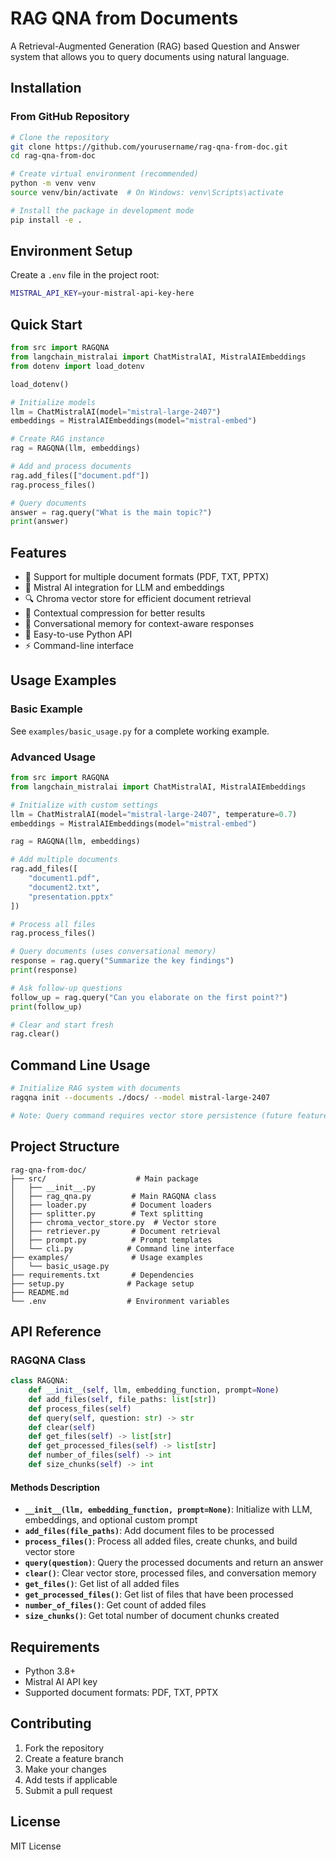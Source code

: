 # RAG QNA from Documents

A Retrieval-Augmented Generation (RAG) based Question and Answer system that allows you to query documents using natural language.

## Installation

### From GitHub Repository

```bash
# Clone the repository
git clone https://github.com/yourusername/rag-qna-from-doc.git
cd rag-qna-from-doc

# Create virtual environment (recommended)
python -m venv venv
source venv/bin/activate  # On Windows: venv\Scripts\activate

# Install the package in development mode
pip install -e .
```

## Environment Setup

Create a `.env` file in the project root:

```bash
MISTRAL_API_KEY=your-mistral-api-key-here
```

## Quick Start

```python
from src import RAGQNA
from langchain_mistralai import ChatMistralAI, MistralAIEmbeddings
from dotenv import load_dotenv

load_dotenv()

# Initialize models
llm = ChatMistralAI(model="mistral-large-2407")
embeddings = MistralAIEmbeddings(model="mistral-embed")

# Create RAG instance
rag = RAGQNA(llm, embeddings)

# Add and process documents
rag.add_files(["document.pdf"])
rag.process_files()

# Query documents
answer = rag.query("What is the main topic?")
print(answer)
```

## Features

- 📄 Support for multiple document formats (PDF, TXT, PPTX)
- 🤖 Mistral AI integration for LLM and embeddings
- 🔍 Chroma vector store for efficient document retrieval
- 🎯 Contextual compression for better results
- 💭 Conversational memory for context-aware responses
- 🐍 Easy-to-use Python API
- ⚡ Command-line interface

## Usage Examples

### Basic Example

See `examples/basic_usage.py` for a complete working example.

### Advanced Usage

```python
from src import RAGQNA
from langchain_mistralai import ChatMistralAI, MistralAIEmbeddings

# Initialize with custom settings
llm = ChatMistralAI(model="mistral-large-2407", temperature=0.7)
embeddings = MistralAIEmbeddings(model="mistral-embed")

rag = RAGQNA(llm, embeddings)

# Add multiple documents
rag.add_files([
    "document1.pdf",
    "document2.txt",
    "presentation.pptx"
])

# Process all files
rag.process_files()

# Query documents (uses conversational memory)
response = rag.query("Summarize the key findings")
print(response)

# Ask follow-up questions
follow_up = rag.query("Can you elaborate on the first point?")
print(follow_up)

# Clear and start fresh
rag.clear()
```

## Command Line Usage

```bash
# Initialize RAG system with documents
ragqna init --documents ./docs/ --model mistral-large-2407

# Note: Query command requires vector store persistence (future feature)
```

## Project Structure

```
rag-qna-from-doc/
├── src/                    # Main package
│   ├── __init__.py
│   ├── rag_qna.py         # Main RAGQNA class
│   ├── loader.py          # Document loaders
│   ├── splitter.py        # Text splitting
│   ├── chroma_vector_store.py  # Vector store
│   ├── retriever.py       # Document retrieval
│   ├── prompt.py          # Prompt templates
│   └── cli.py            # Command line interface
├── examples/              # Usage examples
│   └── basic_usage.py
├── requirements.txt       # Dependencies
├── setup.py              # Package setup
├── README.md
└── .env                  # Environment variables
```

## API Reference

### RAGQNA Class

```python
class RAGQNA:
    def __init__(self, llm, embedding_function, prompt=None)
    def add_files(self, file_paths: list[str])
    def process_files(self)
    def query(self, question: str) -> str
    def clear(self)
    def get_files(self) -> list[str]
    def get_processed_files(self) -> list[str]
    def number_of_files(self) -> int
    def size_chunks(self) -> int
```

#### Methods Description

- **`__init__(llm, embedding_function, prompt=None)`**: Initialize with LLM, embeddings, and optional custom prompt
- **`add_files(file_paths)`**: Add document files to be processed
- **`process_files()`**: Process all added files, create chunks, and build vector store
- **`query(question)`**: Query the processed documents and return an answer
- **`clear()`**: Clear vector store, processed files, and conversation memory
- **`get_files()`**: Get list of all added files
- **`get_processed_files()`**: Get list of files that have been processed
- **`number_of_files()`**: Get count of added files
- **`size_chunks()`**: Get total number of document chunks created

## Requirements

- Python 3.8+
- Mistral AI API key
- Supported document formats: PDF, TXT, PPTX

## Contributing

1. Fork the repository
2. Create a feature branch
3. Make your changes
4. Add tests if applicable
5. Submit a pull request

## License

MIT License
